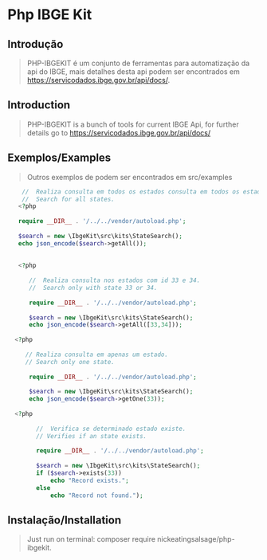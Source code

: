 # Php IBGE Kit

## Introdução

> PHP-IBGEKIT é um conjunto de ferramentas para automatização da api do IBGE, mais detalhes desta api podem ser encontrados em https://servicodados.ibge.gov.br/api/docs/.

## Introduction
> PHP-IBGEKIT is a bunch of tools for current IBGE Api, for further details go to https://servicodados.ibge.gov.br/api/docs/

## Exemplos/Examples

> Outros exemplos de  podem ser encontrados em src/examples

``` php
    //  Realiza consulta em todos os estados consulta em todos os estados.
    //  Search for all states. 
   <?php
   
   require __DIR__ . '/../../vendor/autoload.php';
   
   $search = new \IbgeKit\src\kits\StateSearch();
   echo json_encode($search->getAll());
   
   
   <?php
      
      //  Realiza consulta nos estados com id 33 e 34.
      //  Search only with state 33 or 34.
      
      require __DIR__ . '/../../vendor/autoload.php';
      
      $search = new \IbgeKit\src\kits\StateSearch();
      echo json_encode($search->getAll([33,34]));
  
  <?php
  
     // Realiza consulta em apenas um estado.
     // Search only one state.
     
      require __DIR__ . '/../../vendor/autoload.php';
      
      $search = new \IbgeKit\src\kits\StateSearch();
      echo json_encode($search->getOne(33));
      
  <?php
        
        //  Verifica se determinado estado existe.
        // Verifies if an state exists.
        
        require __DIR__ . '/../../vendor/autoload.php';
        
        $search = new \IbgeKit\src\kits\StateSearch();
        if ($search->exists(33))
            echo "Record exists.";
        else
            echo "Record not found.");
```
## Instalação/Installation

> Just run on terminal: composer require nickeatingsalsage/php-ibgekit.